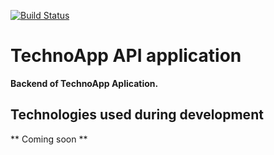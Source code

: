 [![Build Status](https://travis-ci.org/JoaoPedro1999/technoapp-backend.svg?branch=master)](https://travis-ci.org/JoaoPedro1999/technoapp-backend)

# TechnoApp API application

**Backend of TechnoApp Aplication.**

## Technologies used during development

** Coming soon **
